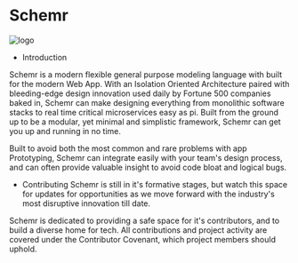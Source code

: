Schemr
=====

![logo](https://i.imgur.com/Jl4O2sm.png)

* Introduction

Schemr is a modern flexible general purpose modeling language  with built for
the modern Web App. With an Isolation Oriented Architecture paired with 
bleeding-edge design innovation used daily by Fortune 500 companies baked in, 
Schemr can make designing everything from monolithic software stacks to real time
critical microservices easy as pi. Built from the ground up to be a modular, yet
minimal and simplistic framework, Schemr can get you up and running in no time.

Built to avoid both the most common and rare problems with app Prototyping,
Schemr can integrate easily with your team's design process, and can often provide
valuable insight to avoid code bloat and logical bugs. 

* Contributing
Schemr is still in it's formative stages, but watch this space for updates for
opportunities as we move forward with the industry's most disruptive innovation
till date.

Schemr is dedicated to providing a safe space for it's contributors, and to
build a diverse home for tech. All contributions and project activity are
covered under the Contributor Covenant, which project members should uphold.

